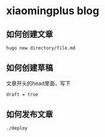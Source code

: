 # xiaomingplus blog

## 如何创建文章

```bash
hugo new directory/file.md
```

## 如何创建草稿

文章开头的head里面，写下
```bash
draft = true
```

## 如何发布文章

```bash
./deploy
```